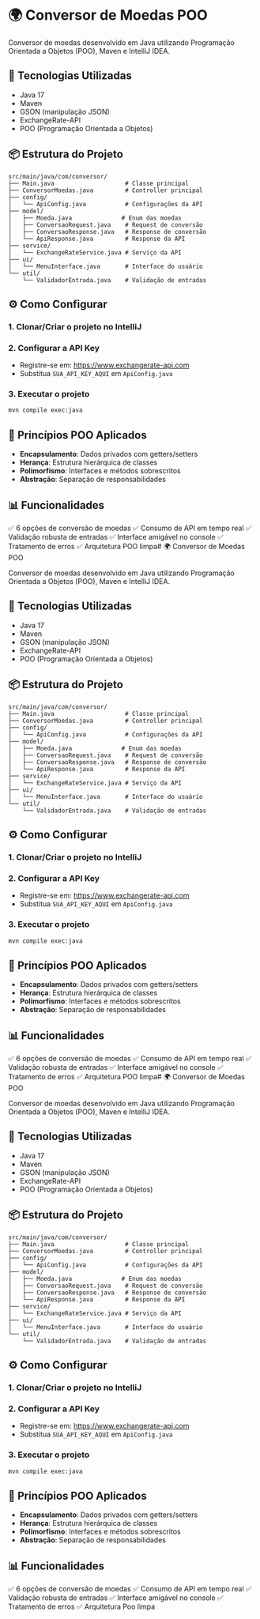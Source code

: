 # 🌍 Conversor de Moedas POO

Conversor de moedas desenvolvido em Java utilizando Programação Orientada a Objetos (POO), Maven e IntelliJ IDEA.

## 🚀 Tecnologias Utilizadas
- Java 17
- Maven
- GSON (manipulação JSON)
- ExchangeRate-API
- POO (Programação Orientada a Objetos)

## 📦 Estrutura do Projeto
```
src/main/java/com/conversor/
├── Main.java                    # Classe principal
├── ConversorMoedas.java         # Controller principal
├── config/
│   └── ApiConfig.java           # Configurações da API
├── model/
│   ├── Moeda.java              # Enum das moedas
│   ├── ConversaoRequest.java    # Request de conversão
│   ├── ConversaoResponse.java   # Response de conversão
│   └── ApiResponse.java         # Response da API
├── service/
│   └── ExchangeRateService.java # Serviço da API
├── ui/
│   └── MenuInterface.java       # Interface do usuário
└── util/
    └── ValidadorEntrada.java    # Validação de entradas
```

## ⚙️ Como Configurar

### 1. Clonar/Criar o projeto no IntelliJ
### 2. Configurar a API Key
- Registre-se em: https://www.exchangerate-api.com
- Substitua `SUA_API_KEY_AQUI` em `ApiConfig.java`

### 3. Executar o projeto
```bash
mvn compile exec:java
```

## 🎯 Princípios POO Aplicados
- **Encapsulamento**: Dados privados com getters/setters
- **Herança**: Estrutura hierárquica de classes
- **Polimorfismo**: Interfaces e métodos sobrescritos
- **Abstração**: Separação de responsabilidades

## 📊 Funcionalidades
✅ 6 opções de conversão de moedas
✅ Consumo de API em tempo real
✅ Validação robusta de entradas
✅ Interface amigável no console
✅ Tratamento de erros
✅ Arquitetura POO limpa# 🌍 Conversor de Moedas POO

Conversor de moedas desenvolvido em Java utilizando Programação Orientada a Objetos (POO), Maven e IntelliJ IDEA.

## 🚀 Tecnologias Utilizadas
- Java 17
- Maven
- GSON (manipulação JSON)
- ExchangeRate-API
- POO (Programação Orientada a Objetos)

## 📦 Estrutura do Projeto
```
src/main/java/com/conversor/
├── Main.java                    # Classe principal
├── ConversorMoedas.java         # Controller principal
├── config/
│   └── ApiConfig.java           # Configurações da API
├── model/
│   ├── Moeda.java              # Enum das moedas
│   ├── ConversaoRequest.java    # Request de conversão
│   ├── ConversaoResponse.java   # Response de conversão
│   └── ApiResponse.java         # Response da API
├── service/
│   └── ExchangeRateService.java # Serviço da API
├── ui/
│   └── MenuInterface.java       # Interface do usuário
└── util/
    └── ValidadorEntrada.java    # Validação de entradas
```

## ⚙️ Como Configurar

### 1. Clonar/Criar o projeto no IntelliJ
### 2. Configurar a API Key
- Registre-se em: https://www.exchangerate-api.com
- Substitua `SUA_API_KEY_AQUI` em `ApiConfig.java`

### 3. Executar o projeto
```bash
mvn compile exec:java
```

## 🎯 Princípios POO Aplicados
- **Encapsulamento**: Dados privados com getters/setters
- **Herança**: Estrutura hierárquica de classes
- **Polimorfismo**: Interfaces e métodos sobrescritos
- **Abstração**: Separação de responsabilidades

## 📊 Funcionalidades
✅ 6 opções de conversão de moedas
✅ Consumo de API em tempo real
✅ Validação robusta de entradas
✅ Interface amigável no console
✅ Tratamento de erros
✅ Arquitetura POO limpa# 🌍 Conversor de Moedas POO

Conversor de moedas desenvolvido em Java utilizando Programação Orientada a Objetos (POO), Maven e IntelliJ IDEA.

## 🚀 Tecnologias Utilizadas
- Java 17
- Maven
- GSON (manipulação JSON)
- ExchangeRate-API
- POO (Programação Orientada a Objetos)

## 📦 Estrutura do Projeto
```
src/main/java/com/conversor/
├── Main.java                    # Classe principal
├── ConversorMoedas.java         # Controller principal
├── config/
│   └── ApiConfig.java           # Configurações da API
├── model/
│   ├── Moeda.java              # Enum das moedas
│   ├── ConversaoRequest.java    # Request de conversão
│   ├── ConversaoResponse.java   # Response de conversão
│   └── ApiResponse.java         # Response da API
├── service/
│   └── ExchangeRateService.java # Serviço da API
├── ui/
│   └── MenuInterface.java       # Interface do usuário
└── util/
    └── ValidadorEntrada.java    # Validação de entradas
```

## ⚙️ Como Configurar

### 1. Clonar/Criar o projeto no IntelliJ
### 2. Configurar a API Key
- Registre-se em: https://www.exchangerate-api.com
- Substitua `SUA_API_KEY_AQUI` em `ApiConfig.java`

### 3. Executar o projeto
```bash
mvn compile exec:java
```

## 🎯 Princípios POO Aplicados
- **Encapsulamento**: Dados privados com getters/setters
- **Herança**: Estrutura hierárquica de classes
- **Polimorfismo**: Interfaces e métodos sobrescritos
- **Abstração**: Separação de responsabilidades

## 📊 Funcionalidades
✅ 6 opções de conversão de moedas
✅ Consumo de API em tempo real
✅ Validação robusta de entradas
✅ Interface amigável no console
✅ Tratamento de erros
✅ Arquitetura Poo limpa
